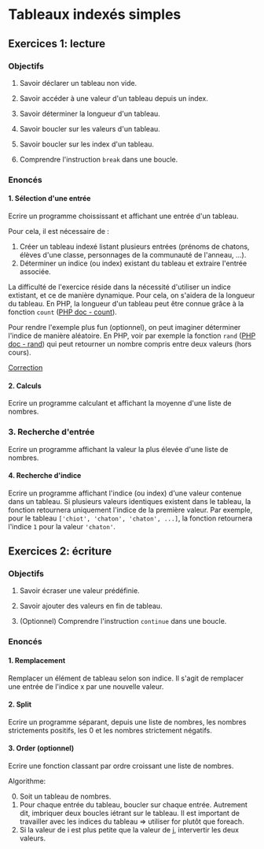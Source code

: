 # Tableaux indexés simples

## Exercices 1: lecture

### Objectifs

 1. Savoir déclarer un tableau non vide.

 2. Savoir accéder à une valeur d'un tableau depuis un index.

 3. Savoir déterminer la longueur d'un tableau.

 4. Savoir boucler sur les valeurs d'un tableau.

 5. Savoir boucler sur les index d'un tableau.

 6. Comprendre l'instruction `break` dans une boucle. 

### Enoncés

#### 1. Sélection d'une entrée

Ecrire un programme choississant et affichant une entrée d'un tableau.

Pour cela, il est nécessaire de :
   1. Créer un tableau indexé listant plusieurs entrées (prénoms de chatons, élèves d'une classe, personnages de la communauté de l'anneau, ...).
   2. Déterminer un indice (ou index) existant du tableau et extraire l'entrée associée.

La difficulté de l'exercice réside dans la nécessité d'utiliser un indice extistant, et ce de manière dynamique. Pour cela, on s'aidera de la longueur du tableau. En PHP, la longueur d'un tableau peut être connue grâce à la fonction `count` ([PHP doc - count](https://www.php.net/manual/fr/function.count.php)).
 
Pour rendre l'exemple plus fun (optionnel), on peut imaginer déterminer l'indice de manière aléatoire. En PHP, voir par exemple la fonction `rand` ([PHP doc - rand](https://www.php.net/manual/fr/function.rand.php)) qui peut retourner un nombre compris entre deux valeurs (hors cours).

[Correction](./corrections/read/1-index/)

#### 2. Calculs

Ecrire un programme calculant et affichant la moyenne d'une liste de nombres.

### 3. Recherche d'entrée

Ecrire un programme affichant la valeur la plus élevée d'une liste de nombres.

#### 4. Recherche d'indice

Ecrire un programme affichant l'indice (ou index) d'une valeur contenue dans un tableau. Si plusieurs valeurs identiques existent dans le tableau, la fonction retournera uniquement l'indice de la première valeur. Par exemple, pour le tableau `['chiot', 'chaton', 'chaton', ...]`, la fonction retournera l'indice `1` pour la valeur `'chaton'`.

## Exercices 2: écriture

### Objectifs

 1. Savoir écraser une valeur prédéfinie.

 2. Savoir ajouter des valeurs en fin de tableau.

 3. (Optionnel) Comprendre l'instruction `continue` dans une boucle.

### Enoncés

#### 1. Remplacement
 
Remplacer un élément de tableau selon son indice. Il s'agit de remplacer une entrée de l'indice x par une nouvelle valeur.

#### 2. Split
 
Ecrire un programme séparant, depuis une liste de nombres, les nombres strictements positifs, les 0 et les nombres strictement négatifs.
 
#### 3. Order (optionnel)

Ecrire une fonction classant par ordre croissant une liste de nombres.

Algorithme:

0. Soit un tableau de nombres.
1. Pour chaque entrée du tableau, boucler sur chaque entrée. Autrement dit, imbriquer deux boucles iétrant sur le tableau. Il est important de travailler avec les indices du tableau => utiliser for plutôt que foreach.
2. Si la valeur de i est plus petite que la valeur de j, intervertir les deux valeurs.

